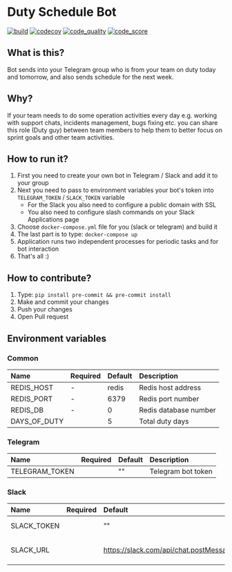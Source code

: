 # Duty Schedule Bot

[![build](https://github.com/isayakhov/duty-schedule-bot/workflows/Linters%20And%20Tests/badge.svg)](https://github.com/isayakhov/duty-schedule-bot/blob/main/.github/workflows/lint-and-tests.yml)
[![codecov](https://codecov.io/gh/isayakhov/duty-schedule-bot/branch/main/graph/badge.svg?token=7DVLEWCKQR)](https://codecov.io/gh/isayakhov/duty-schedule-bot)
[![code_quality](https://api.codiga.io/project/18495/score/svg)](https://app.codiga.io/project/18495/dashboard)
[![code_score](https://api.codiga.io/project/18495/status/svg)](https://app.codiga.io/project/18495/dashboard)

## What is this?

Bot sends into your Telegram group who is from your team on duty today and tomorrow, and also sends schedule for the next week.

## Why?

If your team needs to do some operation activities every day e.g. working with support chats, incidents management, bugs fixing etc.
you can share this role (Duty guy) between team members to help them to better focus on sprint goals and other team activities.

## How to run it?

1. First you need to create your own bot in Telegram / Slack and add it to your group
2. Next you need to pass to environment variables your bot's token into `TELEGRAM_TOKEN` / `SLACK_TOKEN` variable
   - For the Slack you also need to configure a public domain with SSL
   - You also need to configure slash commands on your Slack Applications page
3. Choose `docker-compose.yml` file for you (slack or telegram) and build it
4. The last part is to type: `docker-compose up`
5. Application runs two independent processes for periodic tasks and for bot interaction
6. That's all :)

## How to contribute?

1. Type: `pip install pre-commit && pre-commit install`
2. Make and commit your changes
3. Push your changes
4. Open Pull request

## Environment variables

### Common

|Name     | Required | Default | Description|
|:--------|:-------- |:------- |:-----------|
| REDIS_HOST        | - | redis    | Redis host address                |
| REDIS_PORT        | - | 6379     | Redis port number                 |
| REDIS_DB          | - | 0        | Redis database number             |
| DAYS_OF_DUTY      |   | 5        | Total duty days                   |

### Telegram

|Name     | Required | Default | Description|
|:--------|:-------- |:------- |:-----------|
| TELEGRAM_TOKEN |   | "" | Telegram bot token |

### Slack

|Name     | Required | Default | Description|
|:--------|:-------- |:------- |:-----------|
| SLACK_TOKEN |   | ""                                         | Slack bot token         |
| SLACK_URL   |   | https://slack.com/api/chat.postMessage     | Slack POST requests URL |

